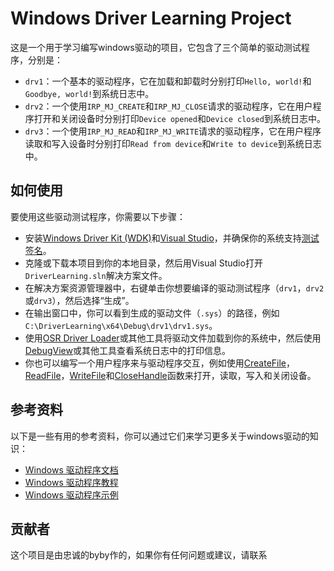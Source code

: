 # Windows Driver Learning Project

这是一个用于学习编写windows驱动的项目，它包含了三个简单的驱动测试程序，分别是：

- `drv1`：一个基本的驱动程序，它在加载和卸载时分别打印`Hello, world!`和`Goodbye, world!`到系统日志中。
- `drv2`：一个使用`IRP_MJ_CREATE`和`IRP_MJ_CLOSE`请求的驱动程序，它在用户程序打开和关闭设备时分别打印`Device opened`和`Device closed`到系统日志中。
- `drv3`：一个使用`IRP_MJ_READ`和`IRP_MJ_WRITE`请求的驱动程序，它在用户程序读取和写入设备时分别打印`Read from device`和`Write to device`到系统日志中。

## 如何使用

要使用这些驱动测试程序，你需要以下步骤：

- 安装[Windows Driver Kit (WDK)](https://docs.microsoft.com/en-us/windows-hardware/drivers/download-the-wdk)和[Visual Studio](https://visualstudio.microsoft.com/)，并确保你的系统支持[测试签名](https://docs.microsoft.com/en-us/windows-hardware/drivers/install/the-testsigning-boot-configuration-option)。
- 克隆或下载本项目到你的本地目录，然后用Visual Studio打开`DriverLearning.sln`解决方案文件。
- 在解决方案资源管理器中，右键单击你想要编译的驱动测试程序（`drv1`，`drv2`或`drv3`），然后选择“生成”。
- 在输出窗口中，你可以看到生成的驱动文件（`.sys`）的路径，例如`C:\DriverLearning\x64\Debug\drv1\drv1.sys`。
- 使用[OSR Driver Loader](https://www.osronline.com/article.cfm?article=157)或其他工具将驱动文件加载到你的系统中，然后使用[DebugView](https://docs.microsoft.com/en-us/sysinternals/downloads/debugview)或其他工具查看系统日志中的打印信息。
- 你也可以编写一个用户程序来与驱动程序交互，例如使用[CreateFile](https://docs.microsoft.com/en-us/windows/win32/api/fileapi/nf-fileapi-createfilew)，[ReadFile](https://docs.microsoft.com/en-us/windows/win32/api/fileapi/nf-fileapi-readfile)，[WriteFile](https://docs.microsoft.com/en-us/windows/win32/api/fileapi/nf-fileapi-writefile)和[CloseHandle](https://docs.microsoft.com/en-us/windows/win32/api/handleapi/nf-handleapi-closehandle)函数来打开，读取，写入和关闭设备。

## 参考资料

以下是一些有用的参考资料，你可以通过它们来学习更多关于windows驱动的知识：

- [Windows 驱动程序文档](https://docs.microsoft.com/en-us/windows-hardware/drivers/)
- [Windows 驱动程序教程](https://www.codeproject.com/Articles/9504/Driver-Development-Part-1-Introduction-to-Drivers)
- [Windows 驱动程序示例](https://github.com/microsoft/Windows-driver-samples)

## 贡献者

这个项目是由忠诚的byby作的，如果你有任何问题或建议，请联系
